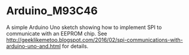# Arduino_M93C46
A simple Arduino Uno sketch showing how to implement SPI to communicate with an EEPROM chip.
See http://geeklikemetoo.blogspot.com/2016/02/spi-communications-with-arduino-uno-and.html for details.
